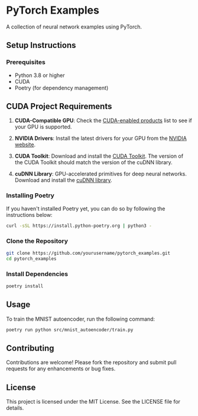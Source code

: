 # PyTorch Examples

A collection of neural network examples using PyTorch.

## Setup Instructions

### Prerequisites

- Python 3.8 or higher
- CUDA
- Poetry (for dependency management)

## CUDA Project Requirements

1. **CUDA-Compatible GPU**: Check the [CUDA-enabled products](https://developer.nvidia.com/cuda-gpus) list to see if
   your GPU
   is
   supported.

1. **NVIDIA Drivers**: Install the latest drivers for your GPU from
   the [NVIDIA website](https://www.nvidia.com/Download/index.aspx).

1. **CUDA Toolkit**: Download and install the [CUDA Toolkit](https://developer.nvidia.com/cuda-toolkit-archive). The
   version
   of the CUDA Toolkit should match the version of the cuDNN library.

1. **cuDNN Library**: GPU-accelerated primitives for deep neural networks. Download and install
   the [cuDNN library](https://developer.nvidia.com/cudnn).

### Installing Poetry

If you haven't installed Poetry yet, you can do so by following the instructions below:

```bash
curl -sSL https://install.python-poetry.org | python3 -
```

### Clone the Repository

```bash
git clone https://github.com/yourusername/pytorch_examples.git
cd pytorch_examples
```

### Install Dependencies

```bash
poetry install
``` 

## Usage

To train the MNIST autoencoder, run the following command:

```bash
poetry run python src/mnist_autoencoder/train.py
```

## Contributing

Contributions are welcome! Please fork the repository and submit pull requests for any enhancements or bug fixes.

## License

This project is licensed under the MIT License. See the LICENSE file for details.

